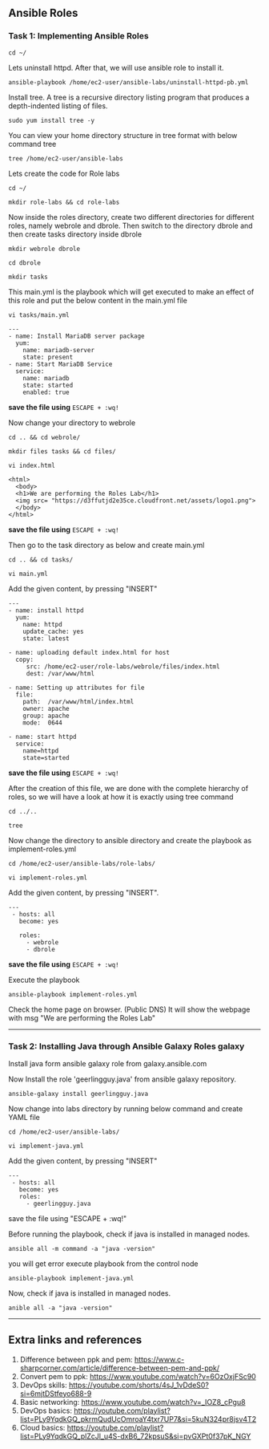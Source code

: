 ## Ansible Roles

### Task 1: Implementing Ansible Roles
```
cd ~/
```
Lets uninstall httpd. After that, we will use ansible role to install it.
```
ansible-playbook /home/ec2-user/ansible-labs/uninstall-httpd-pb.yml
```

Install tree. A tree is a recursive directory listing program that produces a depth-indented listing of files. 
```
sudo yum install tree -y
```

You can view your home directory structure in tree format with below command tree 
```
tree /home/ec2-user/ansible-labs
```
Lets create the code for Role labs
```
cd ~/
```
```
mkdir role-labs && cd role-labs
```

Now inside the roles directory, create two different directories for different roles, namely webrole and dbrole. Then switch to the directory dbrole and then create tasks directory inside dbrole
```
mkdir webrole dbrole
```
```
cd dbrole
```
```
mkdir tasks
```

This main.yml is the playbook which will get executed to make an effect of this role and put the below content in the main.yml file
```
vi tasks/main.yml
```
```
---
- name: Install MariaDB server package
  yum: 
    name: mariadb-server 
    state: present
- name: Start MariaDB Service
  service: 
    name: mariadb 
    state: started 
    enabled: true
```
**save the file using** `ESCAPE + :wq!`


Now change your directory to webrole 
```
cd .. && cd webrole/
```
```
mkdir files tasks && cd files/
```
```
vi index.html
```
```
<html>
  <body>
  <h1>We are performing the Roles Lab</h1>
  <img src= "https://d3ffutjd2e35ce.cloudfront.net/assets/logo1.png">
  </body>
</html>
```
**save the file using** `ESCAPE + :wq!`

Then go to the task directory as below and create main.yml 
```
cd .. && cd tasks/
```
```
vi main.yml
```
Add the given content, by pressing "INSERT" 
```
---
- name: install httpd
  yum: 
    name: httpd 
    update_cache: yes 
    state: latest

- name: uploading default index.html for host
  copy:
     src: /home/ec2-user/role-labs/webrole/files/index.html
     dest: /var/www/html

- name: Setting up attributes for file
  file:
    path:  /var/www/html/index.html
    owner: apache
    group: apache
    mode:  0644

- name: start httpd
  service:
    name=httpd 
    state=started
```
**save the file using** `ESCAPE + :wq!`

After the creation of this file, we are done with the complete hierarchy of roles, so we will have a look at how it is exactly using tree command
```
cd ../..
```
```
tree
```

Now change the directory to ansible directory and create the playbook as implement-roles.yml
```
cd /home/ec2-user/ansible-labs/role-labs/
```
```
vi implement-roles.yml
```

Add the given content, by pressing "INSERT".
```
---
 - hosts: all
   become: yes 

   roles:
     - webrole
     - dbrole
```   
**save the file using** `ESCAPE + :wq!`

Execute the playbook
```
ansible-playbook implement-roles.yml
```
Check the home page on browser. (Public DNS)
It will show the webpage with msg "We are performing the Roles Lab"

----------------------------------------------------------------------------------------------
### Task 2: Installing Java through Ansible Galaxy Roles galaxy

Install java form ansible galaxy role from galaxy.ansible.com   

Now Install the role 'geerlingguy.java' from ansible galaxy repository. 
```
ansible-galaxy install geerlingguy.java
```
Now change into labs directory by running below command and create YAML file
```
cd /home/ec2-user/ansible-labs/
```
```
vi implement-java.yml
```

Add the given content, by pressing "INSERT" 
```
---
 - hosts: all
   become: yes
   roles:
     - geerlingguy.java
```
save the file using "ESCAPE + :wq!"

Before running the playbook, check if java is installed in managed nodes.
```
ansible all -m command -a "java -version"
```
you will get error
execute playbook from the control node
```
ansible-playbook implement-java.yml
```
Now, check if java is installed in managed nodes.
```
anible all -a "java -version"
```
***********************************************************************************************************************************
## Extra links and references
1. Difference between ppk and pem: https://www.c-sharpcorner.com/article/difference-between-pem-and-ppk/
2. Convert pem to ppk: https://www.youtube.com/watch?v=6OzOxjFSc90
3. DevOps skills: https://youtube.com/shorts/4sJ_1vDdeS0?si=6mjtDStfeyo688-9
4. Basic networking: https://www.youtube.com/watch?v=_IOZ8_cPgu8
5. DevOps basics: https://youtube.com/playlist?list=PLy9YqdkGQ_pkrmQudUcOmroaY4txr7UP7&si=5kuN324pr8jsv4T2
6. Cloud basics: https://youtube.com/playlist?list=PLy9YqdkGQ_plZcJl_u4S-dxB6_72kpsuS&si=pvGXPt0f37pK_NGY
